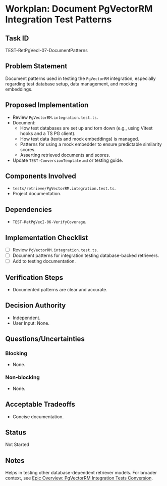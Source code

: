 # Workplan: Document PgVectorRM Integration Test Patterns

## Task ID
TEST-RetPgVecI-07-DocumentPatterns

## Problem Statement
Document patterns used in testing the `PgVectorRM` integration, especially regarding test database setup, data management, and mocking embeddings.

## Proposed Implementation
- Review `PgVectorRM.integration.test.ts`.
- Document:
    - How test databases are set up and torn down (e.g., using Vitest hooks and a TS PG client).
    - How test data (texts and mock embeddings) is managed.
    - Patterns for using a mock embedder to ensure predictable similarity scores.
    - Asserting retrieved documents and scores.
- Update `TEST-ConversionTemplate.md` or testing guide.

## Components Involved
- `tests/retrieve/PgVectorRM.integration.test.ts`.
- Project documentation.

## Dependencies
- `TEST-RetPgVecI-06-VerifyCoverage`.

## Implementation Checklist
- [ ] Review `PgVectorRM.integration.test.ts`.
- [ ] Document patterns for integration testing database-backed retrievers.
- [ ] Add to testing documentation.

## Verification Steps
- Documented patterns are clear and accurate.

## Decision Authority
- Independent.
- User Input: None.

## Questions/Uncertainties
### Blocking
- None.
### Non-blocking
- None.

## Acceptable Tradeoffs
- Concise documentation.

## Status
Not Started

## Notes
Helps in testing other database-dependent retriever models.
For broader context, see [Epic Overview: PgVectorRM Integration Tests Conversion](../../docs/planning/workplans/TEST-RetrievePgvectorRMIntegrationTests.md).